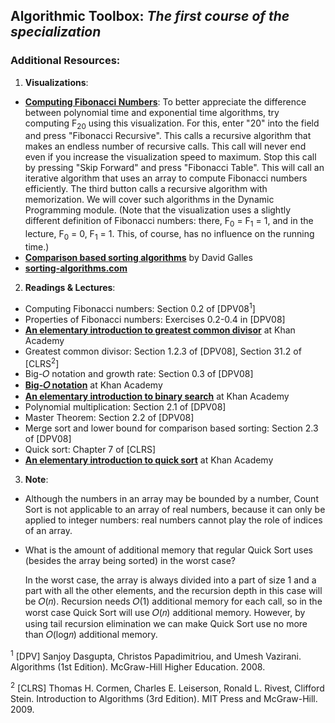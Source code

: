 ## Algorithmic Toolbox: *The first course of the specialization*

### Additional Resources:

1) **Visualizations**:
- [**Computing Fibonacci Numbers**](https://www.cs.usfca.edu/~galles/visualization/DPFib.html): To better appreciate the difference between polynomial time and exponential time algorithms, try computing F<sub>20</sub> using this visualization. For this, enter "20" into the field and press "Fibonacci Recursive". This calls a recursive algorithm that makes an endless number of recursive calls. This call will never end even if you increase the visualization speed to maximum. Stop this call by pressing "Skip Forward" and press "Fibonacci Table". This will call an iterative algorithm that uses an array to compute Fibonacci numbers efficiently. The third button calls a recursive algorithm with memorization. We will cover such algorithms in the Dynamic Programming module. (Note that the visualization uses a slightly different definition of Fibonacci numbers: there, F<sub>0</sub> = F<sub>1</sub> = 1, and in the lecture, F<sub>0</sub> = 0, F<sub>1</sub> = 1. This, of course, has no influence on the running time.)
- [**Comparison based sorting algorithms**](http://www.cs.usfca.edu/~galles/visualization/ComparisonSort.html) by David Galles 
- [**sorting-algorithms.com**](http://www.sorting-algorithms.com/)

2) **Readings & Lectures**: 
- Computing Fibonacci numbers: Section 0.2 of [DPV08<sup>1</sup>]
- Properties of Fibonacci numbers: Exercises 0.2-0.4 in [DPV08]
- [**An elementary introduction to greatest common divisor**](https://www.khanacademy.org/math/pre-algebra/factors-multiples/greatest_common_divisor/v/greatest-common-divisor-factor-exercise) at Khan Academy
- Greatest common divisor: Section 1.2.3 of [DPV08], Section 31.2 of [CLRS<sup>2</sup>]
- Big-𝑂 notation and growth rate: Section 0.3 of [DPV08]
- [**Big-𝑂 notation**](https://www.khanacademy.org/computing/computer-science/algorithms/asymptotic-notation/a/asymptotic-notation) at Khan Academy
- [**An elementary introduction to binary search**](https://www.khanacademy.org/computing/computer-science/algorithms/binary-search/a/binary-search) at Khan Academy
- Polynomial multiplication: Section 2.1 of [DPV08]
- Master Theorem: Section 2.2 of [DPV08]
- Merge sort and lower bound for comparison based sorting: Section 2.3 of [DPV08]
- Quick sort: Chapter 7 of [CLRS]
- [**An elementary introduction to quick sort**](https://www.khanacademy.org/computing/computer-science/algorithms/quick-sort/a/overview-of-quicksort) at Khan Academy

3) **Note**:
- Although the numbers in an array may be bounded by a number, Count Sort is not applicable to an array of real numbers, because it can only be applied to integer numbers: real numbers cannot play the role of indices of an array.

- What is the amount of additional memory that regular Quick Sort uses (besides the array being sorted) in the worst case? <br>

    In the worst case, the array is always divided into a part of size 1 and a part with all the other elements, and the recursion depth in this case will be 𝑂(𝑛). Recursion needs 𝑂(1) additional memory for each call, so in the worst case Quick Sort will use 𝑂(𝑛) additional memory. However, by using tail recursion elimination we can make Quick Sort use no more than 𝑂(log𝑛) additional memory.

<sup>1</sup> [DPV] Sanjoy Dasgupta, Christos Papadimitriou, and Umesh Vazirani. Algorithms (1st Edition). McGraw-Hill Higher Education. 2008.

<sup>2</sup> [CLRS] Thomas H. Cormen, Charles E. Leiserson, Ronald L. Rivest, Clifford Stein. Introduction to Algorithms (3rd Edition). MIT Press and McGraw-Hill. 2009.